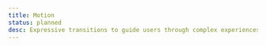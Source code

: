 ```yaml
---
title: Motion
status: planned
desc: Expressive transitions to guide users through complex experiences.
---
```

